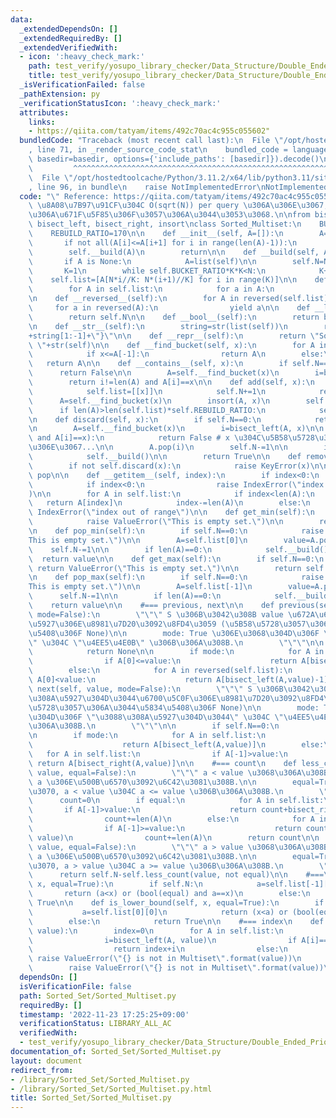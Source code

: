 ```yaml
---
data:
  _extendedDependsOn: []
  _extendedRequiredBy: []
  _extendedVerifiedWith:
  - icon: ':heavy_check_mark:'
    path: test_verify/yosupo_library_checker/Data_Structure/Double_Ended_Priority_Queue-Sorted_Multiset.test.py
    title: test_verify/yosupo_library_checker/Data_Structure/Double_Ended_Priority_Queue-Sorted_Multiset.test.py
  _isVerificationFailed: false
  _pathExtension: py
  _verificationStatusIcon: ':heavy_check_mark:'
  attributes:
    links:
    - https://qiita.com/tatyam/items/492c70ac4c955c055602"
  bundledCode: "Traceback (most recent call last):\n  File \"/opt/hostedtoolcache/Python/3.11.2/x64/lib/python3.11/site-packages/onlinejudge_verify/documentation/build.py\"\
    , line 71, in _render_source_code_stat\n    bundled_code = language.bundle(stat.path,\
    \ basedir=basedir, options={'include_paths': [basedir]}).decode()\n          \
    \         ^^^^^^^^^^^^^^^^^^^^^^^^^^^^^^^^^^^^^^^^^^^^^^^^^^^^^^^^^^^^^^^^^^^^^^^^^^^^^^^^^\n\
    \  File \"/opt/hostedtoolcache/Python/3.11.2/x64/lib/python3.11/site-packages/onlinejudge_verify/languages/python.py\"\
    , line 96, in bundle\n    raise NotImplementedError\nNotImplementedError\n"
  code: "\" Reference: https://qiita.com/tatyam/items/492c70ac4c955c055602\"\n# \u203B\
    \ \u8A08\u7B97\u91CF\u304C O(sqrt(N)) per query \u306A\u306E\u3067, \u904E\u5EA6\
    \u306A\u671F\u5F85\u306F\u3057\u306A\u3044\u3053\u3068.\n\nfrom bisect import\
    \ bisect_left, bisect_right, insort\nclass Sorted_Multiset:\n    BUCKET_RATIO=50\n\
    \    REBUILD_RATIO=170\n\n    def __init__(self, A=[]):\n        A=list(A)\n \
    \       if not all(A[i]<=A[i+1] for i in range(len(A)-1)):\n            A=sorted(A)\n\
    \        self.__build(A)\n        return\n\n    def __build(self, A=None):\n \
    \       if A is None:\n            A=list(self)\n\n        self.N=N=len(A)\n \
    \       K=1\n        while self.BUCKET_RATIO*K*K<N:\n            K+=1\n\n    \
    \    self.list=[A[N*i//K: N*(i+1)//K] for i in range(K)]\n\n    def __iter__(self):\n\
    \        for A in self.list:\n            for a in A:\n                yield a\n\
    \n    def __reversed__(self):\n        for A in reversed(self.list):\n       \
    \     for a in reversed(A):\n                yield a\n\n    def __len__(self):\n\
    \        return self.N\n\n    def __bool__(self):\n        return bool(self.N)\n\
    \n    def __str__(self):\n        string=str(list(self))\n        return \"{\"\
    +string[1:-1]+\"}\"\n\n    def __repr__(self):\n        return \"Sorted Multiset:\
    \ \"+str(self)\n\n    def __find_bucket(self, x):\n        for A in self.list:\n\
    \            if x<=A[-1]:\n                return A\n        else:\n         \
    \   return A\n\n    def __contains__(self, x):\n        if self.N==0:\n      \
    \      return False\n\n        A=self.__find_bucket(x)\n        i=bisect_left(A,x)\n\
    \        return i!=len(A) and A[i]==x\n\n    def add(self, x):\n        if self.N==0:\n\
    \            self.list=[[x]]\n            self.N+=1\n            return\n\n  \
    \      A=self.__find_bucket(x)\n        insort(A, x)\n        self.N+=1\n\n  \
    \      if len(A)>len(self.list)*self.REBUILD_RATIO:\n            self.__build()\n\
    \n    def discard(self, x):\n        if self.N==0:\n            return False\n\
    \n        A=self.__find_bucket(x)\n        i=bisect_left(A, x)\n\n        if not(i!=len(A)\
    \ and A[i]==x):\n            return False # x \u304C\u5B58\u5728\u3057\u306A\u3044\
    \u306E\u3067...\n\n        A.pop(i)\n        self.N-=1\n\n        if len(A)==0:\n\
    \            self.__build()\n\n        return True\n\n    def remove(self, x):\n\
    \        if not self.discard(x):\n            raise KeyError(x)\n\n    #=== get,\
    \ pop\n\n    def __getitem__(self, index):\n        if index<0:\n            index+=self.N\n\
    \            if index<0:\n                raise IndexError(\"index out of range\"\
    )\n\n        for A in self.list:\n            if index<len(A):\n             \
    \   return A[index]\n            index-=len(A)\n        else:\n            raise\
    \ IndexError(\"index out of range\")\n\n    def get_min(self):\n        if self.N==0:\n\
    \            raise ValueError(\"This is empty set.\")\n\n        return self.list[0][0]\n\
    \n    def pop_min(self):\n        if self.N==0:\n            raise ValueError(\"\
    This is empty set.\")\n\n        A=self.list[0]\n        value=A.pop(0)\n    \
    \    self.N-=1\n\n        if len(A)==0:\n            self.__build()\n\n      \
    \  return value\n\n    def get_max(self):\n        if self.N==0:\n           \
    \ return ValueError(\"This is empty set.\")\n\n        return self.list[-1][-1]\n\
    \n    def pop_max(self):\n        if self.N==0:\n            raise ValueError(\"\
    This is empty set.\")\n\n        A=self.list[-1]\n        value=A.pop(-1)\n  \
    \      self.N-=1\n\n        if len(A)==0:\n            self.__build()\n\n    \
    \    return value\n\n    #=== previous, next\n\n    def previous(self, value,\
    \ mode=False):\n        \"\"\" S \u306B\u3042\u308B value \u672A\u6E80\u3067\u6700\
    \u5927\u306E\u8981\u7D20\u3092\u8FD4\u3059 (\u5B58\u5728\u3057\u306A\u3044\u5834\
    \u5408\u306F None)\n\n        mode: True \u306E\u3068\u304D\u306F \"\u672A\u6E80\
    \" \u304C \"\u4EE5\u4E0B\" \u306B\u306A\u308B.\n        \"\"\"\n\n        if self.N==0:\n\
    \            return None\n\n        if mode:\n            for A in reversed(self.list):\n\
    \                if A[0]<=value:\n                    return A[bisect_right(A,value)-1]\n\
    \        else:\n            for A in reversed(self.list):\n                if\
    \ A[0]<value:\n                    return A[bisect_left(A,value)-1]\n\n    def\
    \ next(self, value, mode=False):\n        \"\"\" S \u306B\u3042\u308B value \u3088\
    \u308A\u5927\u304D\u3044\u6700\u5C0F\u306E\u8981\u7D20\u3092\u8FD4\u3059 (\u5B58\
    \u5728\u3057\u306A\u3044\u5834\u5408\u306F None)\n\n        mode: True \u306E\u3068\
    \u304D\u306F \"\u3088\u308A\u5927\u304D\u3044\" \u304C \"\u4EE5\u4E0A\" \u306B\
    \u306A\u308B.\n        \"\"\"\n\n        if self.N==0:\n            return None\n\
    \n        if mode:\n            for A in self.list:\n                if A[-1]>=value:\n\
    \                    return A[bisect_left(A,value)]\n        else:\n         \
    \   for A in self.list:\n                if A[-1]>value:\n                   \
    \ return A[bisect_right(A,value)]\n\n    #=== count\n    def less_count(self,\
    \ value, equal=False):\n        \"\"\" a < value \u3068\u306A\u308B S \u306E\u5143\
    \ a \u306E\u500B\u6570\u3092\u6C42\u3081\u308B.\n\n        equal=True \u306A\u3089\
    \u3070, a < value \u304C a <= value \u306B\u306A\u308B.\n        \"\"\"\n\n  \
    \      count=0\n        if equal:\n            for A in self.list:\n         \
    \       if A[-1]>value:\n                    return count+bisect_right(A, value)\n\
    \                count+=len(A)\n        else:\n            for A in self.list:\n\
    \                if A[-1]>=value:\n                    return count+bisect_left(A,\
    \ value)\n                count+=len(A)\n        return count\n\n    def more_count(self,\
    \ value, equal=False):\n        \"\"\" a > value \u3068\u306A\u308B S \u306E\u5143\
    \ a \u306E\u500B\u6570\u3092\u6C42\u3081\u308B.\n\n        equal=True \u306A\u3089\
    \u3070, a > value \u304C a >= value \u306B\u306A\u308B.\n        \"\"\"\n\n  \
    \      return self.N-self.less_count(value, not equal)\n\n    #===\n    def is_upper_bound(self,\
    \ x, equal=True):\n        if self.N:\n            a=self.list[-1][-1]\n     \
    \       return (a<x) or (bool(equal) and a==x)\n        else:\n            return\
    \ True\n\n    def is_lower_bound(self, x, equal=True):\n        if self.N:\n \
    \           a=self.list[0][0]\n            return (x<a) or (bool(equal) and a==x)\n\
    \        else:\n            return True\n\n    #=== index\n    def index(self,\
    \ value):\n        index=0\n        for A in self.list:\n            if A[-1]>value:\n\
    \                i=bisect_left(A, value)\n                if A[i]==value:\n  \
    \                  return index+i\n                else:\n                   \
    \ raise ValueError(\"{} is not in Multiset\".format(value))\n            index+=len(A)\n\
    \        raise ValueError(\"{} is not in Multiset\".format(value))\n"
  dependsOn: []
  isVerificationFile: false
  path: Sorted_Set/Sorted_Multiset.py
  requiredBy: []
  timestamp: '2022-11-23 17:25:25+09:00'
  verificationStatus: LIBRARY_ALL_AC
  verifiedWith:
  - test_verify/yosupo_library_checker/Data_Structure/Double_Ended_Priority_Queue-Sorted_Multiset.test.py
documentation_of: Sorted_Set/Sorted_Multiset.py
layout: document
redirect_from:
- /library/Sorted_Set/Sorted_Multiset.py
- /library/Sorted_Set/Sorted_Multiset.py.html
title: Sorted_Set/Sorted_Multiset.py
---
```

